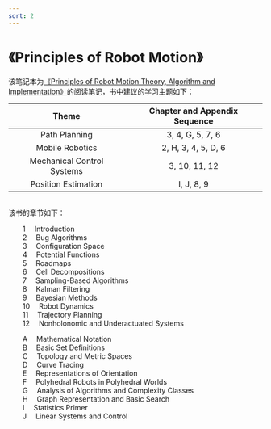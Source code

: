 ```yaml
---
sort: 2
---
```


# 《Principles of Robot Motion》

该笔记本为[《Principles of Robot Motion Theory, Algorithm and Implementation》](https://github.com/yangmingustb/planning_books_1)的阅读笔记，书中建议的学习主题如下：

<style>
table
{
    margin: auto;
}
</style>

|Theme|Chapter and Appendix Sequence|
|:----:|:----:|
|Path Planning|3, 4, G, 5, 7, 6|
|Mobile Robotics|2, H, 3, 4, 5, D, 6|
|Mechanical Control Systems|3, 10, 11, 12|
|Position Estimation|I, J, 8, 9|

<br />

该书的章节如下：

   &emsp;&emsp;1   &emsp;Introduction  
   &emsp;&emsp;2   &emsp;Bug Algorithms  
   &emsp;&emsp;3   &emsp;Configuration Space  
   &emsp;&emsp;4   &emsp;Potential Functions  
   &emsp;&emsp;5   &emsp;Roadmaps  
   &emsp;&emsp;6   &emsp;Cell Decompositions  
   &emsp;&emsp;7   &emsp;Sampling-Based Algorithms  
   &emsp;&emsp;8   &emsp;Kalman Filtering  
   &emsp;&emsp;9   &emsp;Bayesian Methods  
   &emsp;&emsp;10  &emsp;Robot Dynamics  
   &emsp;&emsp;11  &emsp;Trajectory Planning  
   &emsp;&emsp;12  &emsp;Nonholonomic and Underactuated Systems  

   &emsp;&emsp;A   &emsp;Mathematical Notation  
   &emsp;&emsp;B   &emsp;Basic Set Definitions  
   &emsp;&emsp;C   &emsp;Topology and Metric Spaces  
   &emsp;&emsp;D   &emsp;Curve Tracing  
   &emsp;&emsp;E   &emsp;Representations of Orientation  
   &emsp;&emsp;F   &emsp;Polyhedral Robots in Polyhedral Worlds  
   &emsp;&emsp;G   &emsp;Analysis of Algorithms and Complexity Classes  
   &emsp;&emsp;H   &emsp;Graph Representation and Basic Search  
   &emsp;&emsp;I   &emsp;Statistics Primer  
   &emsp;&emsp;J   &emsp;Linear Systems and Control

